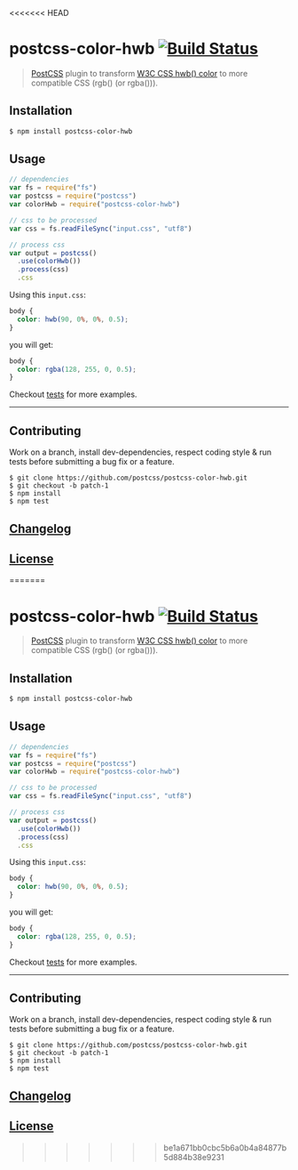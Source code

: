 <<<<<<< HEAD
# postcss-color-hwb [![Build Status](https://travis-ci.org/postcss/postcss-color-hwb.png)](https://travis-ci.org/postcss/postcss-color-hwb)

> [PostCSS](https://github.com/postcss/postcss) plugin to transform [W3C CSS hwb() color](http://dev.w3.org/csswg/css-color/#the-hwb-notation) to more compatible CSS (rgb() (or rgba())).

## Installation

```bash
$ npm install postcss-color-hwb
```

## Usage

```js
// dependencies
var fs = require("fs")
var postcss = require("postcss")
var colorHwb = require("postcss-color-hwb")

// css to be processed
var css = fs.readFileSync("input.css", "utf8")

// process css
var output = postcss()
  .use(colorHwb())
  .process(css)
  .css
```

Using this `input.css`:

```css
body {
  color: hwb(90, 0%, 0%, 0.5);
}

```

you will get:

```css
body {
  color: rgba(128, 255, 0, 0.5);
}
```

Checkout [tests](test) for more examples.

---

## Contributing

Work on a branch, install dev-dependencies, respect coding style & run tests before submitting a bug fix or a feature.

    $ git clone https://github.com/postcss/postcss-color-hwb.git
    $ git checkout -b patch-1
    $ npm install
    $ npm test

## [Changelog](CHANGELOG.md)

## [License](LICENSE)
=======
# postcss-color-hwb [![Build Status](https://travis-ci.org/postcss/postcss-color-hwb.png)](https://travis-ci.org/postcss/postcss-color-hwb)

> [PostCSS](https://github.com/postcss/postcss) plugin to transform [W3C CSS hwb() color](http://dev.w3.org/csswg/css-color/#the-hwb-notation) to more compatible CSS (rgb() (or rgba())).

## Installation

```bash
$ npm install postcss-color-hwb
```

## Usage

```js
// dependencies
var fs = require("fs")
var postcss = require("postcss")
var colorHwb = require("postcss-color-hwb")

// css to be processed
var css = fs.readFileSync("input.css", "utf8")

// process css
var output = postcss()
  .use(colorHwb())
  .process(css)
  .css
```

Using this `input.css`:

```css
body {
  color: hwb(90, 0%, 0%, 0.5);
}

```

you will get:

```css
body {
  color: rgba(128, 255, 0, 0.5);
}
```

Checkout [tests](test) for more examples.

---

## Contributing

Work on a branch, install dev-dependencies, respect coding style & run tests before submitting a bug fix or a feature.

    $ git clone https://github.com/postcss/postcss-color-hwb.git
    $ git checkout -b patch-1
    $ npm install
    $ npm test

## [Changelog](CHANGELOG.md)

## [License](LICENSE)
>>>>>>> be1a671bb0cbc5b6a0b4a84877b5d884b38e9231
